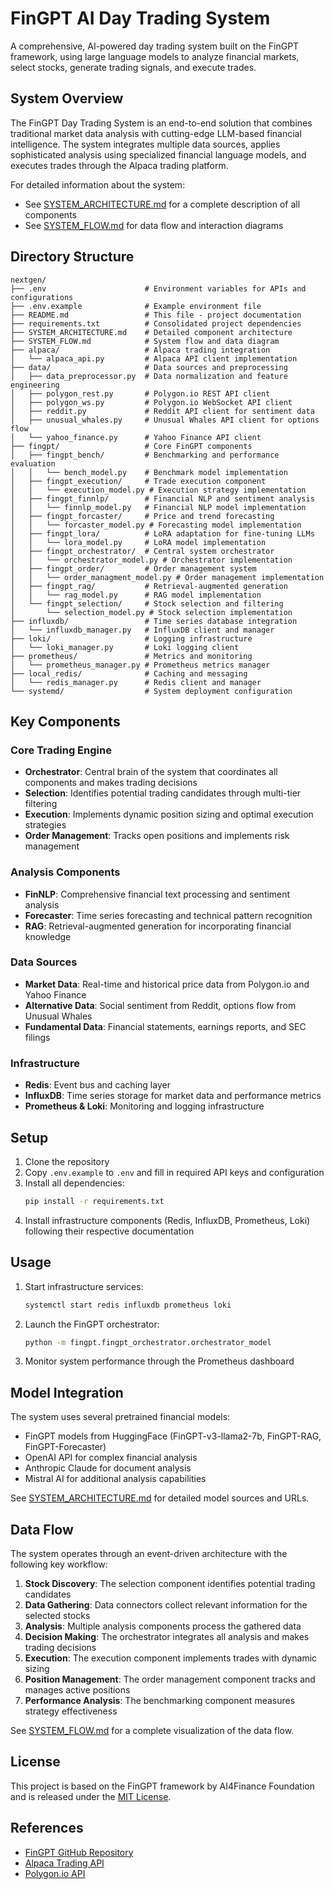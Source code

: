 # FinGPT AI Day Trading System

A comprehensive, AI-powered day trading system built on the FinGPT framework, using large language models to analyze financial markets, select stocks, generate trading signals, and execute trades.

## System Overview

The FinGPT Day Trading System is an end-to-end solution that combines traditional market data analysis with cutting-edge LLM-based financial intelligence. The system integrates multiple data sources, applies sophisticated analysis using specialized financial language models, and executes trades through the Alpaca trading platform.

For detailed information about the system:
- See [SYSTEM_ARCHITECTURE.md](SYSTEM_ARCHITECTURE.md) for a complete description of all components
- See [SYSTEM_FLOW.md](SYSTEM_FLOW.md) for data flow and interaction diagrams

## Directory Structure

```
nextgen/
├── .env                      # Environment variables for APIs and configurations
├── .env.example              # Example environment file
├── README.md                 # This file - project documentation
├── requirements.txt          # Consolidated project dependencies
├── SYSTEM_ARCHITECTURE.md    # Detailed component architecture
├── SYSTEM_FLOW.md            # System flow and data diagram
├── alpaca/                   # Alpaca trading integration
│   └── alpaca_api.py         # Alpaca API client implementation
├── data/                     # Data sources and preprocessing
│   ├── data_preprocessor.py  # Data normalization and feature engineering
│   ├── polygon_rest.py       # Polygon.io REST API client
│   ├── polygon_ws.py         # Polygon.io WebSocket API client
│   ├── reddit.py             # Reddit API client for sentiment data
│   ├── unusual_whales.py     # Unusual Whales API client for options flow
│   └── yahoo_finance.py      # Yahoo Finance API client
├── fingpt/                   # Core FinGPT components
│   ├── fingpt_bench/         # Benchmarking and performance evaluation
│   │   └── bench_model.py    # Benchmark model implementation
│   ├── fingpt_execution/     # Trade execution component
│   │   └── execution_model.py # Execution strategy implementation
│   ├── fingpt_finnlp/        # Financial NLP and sentiment analysis
│   │   └── finnlp_model.py   # Financial NLP model implementation
│   ├── fingpt_forcaster/     # Price and trend forecasting
│   │   └── forcaster_model.py # Forecasting model implementation
│   ├── fingpt_lora/          # LoRA adaptation for fine-tuning LLMs
│   │   └── lora_model.py     # LoRA model implementation
│   ├── fingpt_orchestrator/  # Central system orchestrator
│   │   └── orchestrator_model.py # Orchestrator implementation
│   ├── fingpt_order/         # Order management system
│   │   └── order_managment_model.py # Order management implementation
│   ├── fingpt_rag/           # Retrieval-augmented generation
│   │   └── rag_model.py      # RAG model implementation
│   └── fingpt_selection/     # Stock selection and filtering
│       └── selection_model.py # Stock selection implementation
├── influxdb/                 # Time series database integration
│   └── influxdb_manager.py   # InfluxDB client and manager
├── loki/                     # Logging infrastructure
│   └── loki_manager.py       # Loki logging client
├── prometheus/               # Metrics and monitoring
│   └── prometheus_manager.py # Prometheus metrics manager
├── local_redis/              # Caching and messaging
│   └── redis_manager.py      # Redis client and manager
└── systemd/                  # System deployment configuration
```

## Key Components

### Core Trading Engine

- **Orchestrator**: Central brain of the system that coordinates all components and makes trading decisions
- **Selection**: Identifies potential trading candidates through multi-tier filtering
- **Execution**: Implements dynamic position sizing and optimal execution strategies
- **Order Management**: Tracks open positions and implements risk management

### Analysis Components

- **FinNLP**: Comprehensive financial text processing and sentiment analysis
- **Forecaster**: Time series forecasting and technical pattern recognition
- **RAG**: Retrieval-augmented generation for incorporating financial knowledge

### Data Sources

- **Market Data**: Real-time and historical price data from Polygon.io and Yahoo Finance
- **Alternative Data**: Social sentiment from Reddit, options flow from Unusual Whales
- **Fundamental Data**: Financial statements, earnings reports, and SEC filings

### Infrastructure

- **Redis**: Event bus and caching layer
- **InfluxDB**: Time series storage for market data and performance metrics
- **Prometheus & Loki**: Monitoring and logging infrastructure

## Setup

1. Clone the repository
2. Copy `.env.example` to `.env` and fill in required API keys and configuration
3. Install all dependencies:
   ```bash
   pip install -r requirements.txt
   ```
4. Install infrastructure components (Redis, InfluxDB, Prometheus, Loki) following their respective documentation

## Usage

1. Start infrastructure services:
   ```bash
   systemctl start redis influxdb prometheus loki
   ```

2. Launch the FinGPT orchestrator:
   ```bash
   python -m fingpt.fingpt_orchestrator.orchestrator_model
   ```

3. Monitor system performance through the Prometheus dashboard

## Model Integration

The system uses several pretrained financial models:

- FinGPT models from HuggingFace (FinGPT-v3-llama2-7b, FinGPT-RAG, FinGPT-Forecaster)
- OpenAI API for complex financial analysis
- Anthropic Claude for document analysis
- Mistral AI for additional analysis capabilities

See [SYSTEM_ARCHITECTURE.md](SYSTEM_ARCHITECTURE.md) for detailed model sources and URLs.

## Data Flow

The system operates through an event-driven architecture with the following key workflow:

1. **Stock Discovery**: The selection component identifies potential trading candidates
2. **Data Gathering**: Data connectors collect relevant information for the selected stocks
3. **Analysis**: Multiple analysis components process the gathered data
4. **Decision Making**: The orchestrator integrates all analysis and makes trading decisions
5. **Execution**: The execution component implements trades with dynamic sizing
6. **Position Management**: The order management component tracks and manages active positions
7. **Performance Analysis**: The benchmarking component measures strategy effectiveness

See [SYSTEM_FLOW.md](SYSTEM_FLOW.md) for a complete visualization of the data flow.

## License

This project is based on the FinGPT framework by AI4Finance Foundation and is released under the [MIT License](LICENSE).

## References

- [FinGPT GitHub Repository](https://github.com/AI4Finance-Foundation/FinGPT)
- [Alpaca Trading API](https://alpaca.markets/)
- [Polygon.io API](https://polygon.io/)

